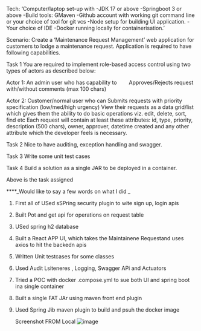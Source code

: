 

Tech:
‘Computer/laptop set-up with 
-JDK 17 or above
-Springboot 3 or above
-Build tools: GMaven
-Github account with working git command line or your choice of tool for git vcs
-Node setup for building UI application.
-Your choice of IDE
-Docker running locally for containerisation.’

Scenario:
Create a ‘Maintenance Request Management’ web application for customers to lodge a maintenance request. Application is required to have following capabilities.

Task 1
You are required to implement role-based access control using two types of actors as described below:

Actor 1: An admin user who has capability to
  Approves/Rejects request with/without comments (max 100 chars)

Actor 2: Customer/normal user who can
Submits requests with priority specification (low/med/high urgency)
View their requests as a data grid/list which gives them the ability to do basic operations viz. edit, delete, sort, find etc
Each request will contain at least these attributes: id, type, priority, description (500 chars), owner, approver, datetime created and any other attribute which the developer feels is necessary.

Task 2
Nice to have auditing, exception handling and swagger.

Task 3
Write some unit test cases

Task 4
Build a solution as a single JAR to be deployed in a container.


Above is the task assigned

****_Would like to say a few words on what I did _

1. First all of USed sSPring security plugin to  wite sign up, login apis
2. Built Pot and get api for operations on request table
3. USed spring h2 database
4. Built a React APP UI, which takes the Maintainene Requestand uses axios to hit the backedn apis
5. Written Unit testcases for some classes
6. Used Audit Lsiteneres , Logging, Swagger APi and Actuators
7. Tried a POC with docker .compose.yml to sue both UI and spring boot ina  single container
8. Built a single FAT JAr using maven front end plugin
9. Used Spring Jib maven plugin to build and psuh the docker image 


   Screenshot FROM Local
   ![image](https://github.com/user-attachments/assets/77d03a32-0899-403e-a345-920090091b1b)
